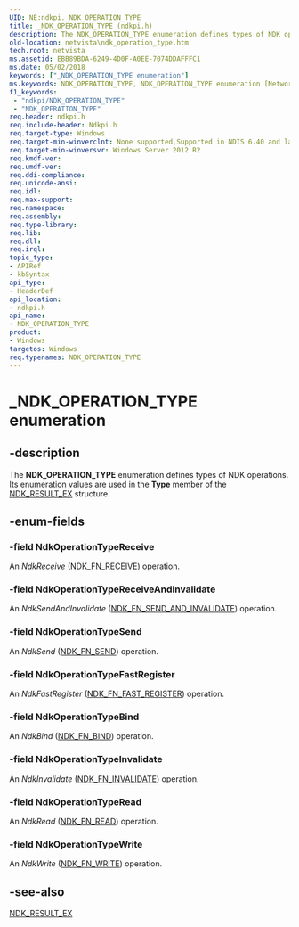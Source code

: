 ```yaml
---
UID: NE:ndkpi._NDK_OPERATION_TYPE
title: _NDK_OPERATION_TYPE (ndkpi.h)
description: The NDK_OPERATION_TYPE enumeration defines types of NDK operations. Its enumeration values are used in the Type member of the NDK_RESULT_EX structure.
old-location: netvista\ndk_operation_type.htm
tech.root: netvista
ms.assetid: EBB89BDA-6249-4D0F-A0EE-7074DDAFFFC1
ms.date: 05/02/2018
keywords: ["_NDK_OPERATION_TYPE enumeration"]
ms.keywords: NDK_OPERATION_TYPE, NDK_OPERATION_TYPE enumeration [Network Drivers Starting with Windows Vista], NdkOperationTypeBind, NdkOperationTypeFastRegister, NdkOperationTypeInvalidate, NdkOperationTypeRead, NdkOperationTypeReceive, NdkOperationTypeReceiveAndInvalidate, NdkOperationTypeSend, NdkOperationTypeWrite, _NDK_OPERATION_TYPE, ndkpi/NDK_OPERATION_TYPE, ndkpi/NdkOperationTypeBind, ndkpi/NdkOperationTypeFastRegister, ndkpi/NdkOperationTypeInvalidate, ndkpi/NdkOperationTypeRead, ndkpi/NdkOperationTypeReceive, ndkpi/NdkOperationTypeReceiveAndInvalidate, ndkpi/NdkOperationTypeSend, ndkpi/NdkOperationTypeWrite, netvista.ndk_operation_type
f1_keywords:
 - "ndkpi/NDK_OPERATION_TYPE"
 - "NDK_OPERATION_TYPE"
req.header: ndkpi.h
req.include-header: Ndkpi.h
req.target-type: Windows
req.target-min-winverclnt: None supported,Supported in NDIS 6.40 and later.
req.target-min-winversvr: Windows Server 2012 R2
req.kmdf-ver: 
req.umdf-ver: 
req.ddi-compliance: 
req.unicode-ansi: 
req.idl: 
req.max-support: 
req.namespace: 
req.assembly: 
req.type-library: 
req.lib: 
req.dll: 
req.irql: 
topic_type:
- APIRef
- kbSyntax
api_type:
- HeaderDef
api_location:
- ndkpi.h
api_name:
- NDK_OPERATION_TYPE
product:
- Windows
targetos: Windows
req.typenames: NDK_OPERATION_TYPE
---
```


# _NDK_OPERATION_TYPE enumeration


## -description


The <b>NDK_OPERATION_TYPE</b> enumeration defines types of NDK operations. Its enumeration values are used in the <b>Type</b> member of the <a href="https://docs.microsoft.com/windows-hardware/drivers/ddi/ndkpi/ns-ndkpi-_ndk_result_ex">NDK_RESULT_EX</a> structure.


## -enum-fields




### -field NdkOperationTypeReceive

An <i>NdkReceive</i> (<a href="https://docs.microsoft.com/windows-hardware/drivers/ddi/ndkpi/nc-ndkpi-ndk_fn_receive">NDK_FN_RECEIVE</a>) operation.


### -field NdkOperationTypeReceiveAndInvalidate

An <i>NdkSendAndInvalidate</i> (<a href="https://docs.microsoft.com/windows-hardware/drivers/ddi/ndkpi/nc-ndkpi-ndk_fn_send_and_invalidate">NDK_FN_SEND_AND_INVALIDATE</a>) operation.


### -field NdkOperationTypeSend

An <i>NdkSend</i> (<a href="https://docs.microsoft.com/windows-hardware/drivers/ddi/ndkpi/nc-ndkpi-ndk_fn_send">NDK_FN_SEND</a>) operation.


### -field NdkOperationTypeFastRegister

An <i>NdkFastRegister</i> (<a href="https://docs.microsoft.com/windows-hardware/drivers/ddi/ndkpi/nc-ndkpi-ndk_fn_fast_register">NDK_FN_FAST_REGISTER</a>) operation.


### -field NdkOperationTypeBind

An <i>NdkBind</i> (<a href="https://docs.microsoft.com/windows-hardware/drivers/ddi/ndkpi/nc-ndkpi-ndk_fn_bind">NDK_FN_BIND</a>)  operation.


### -field NdkOperationTypeInvalidate

An <i>NdkInvalidate</i> (<a href="https://docs.microsoft.com/windows-hardware/drivers/ddi/ndkpi/nc-ndkpi-ndk_fn_invalidate">NDK_FN_INVALIDATE</a>) operation.


### -field NdkOperationTypeRead

An <i>NdkRead</i> (<a href="https://docs.microsoft.com/windows-hardware/drivers/ddi/ndkpi/nc-ndkpi-ndk_fn_read">NDK_FN_READ</a>) operation.


### -field NdkOperationTypeWrite

An <i>NdkWrite</i> (<a href="https://docs.microsoft.com/windows-hardware/drivers/ddi/ndkpi/nc-ndkpi-ndk_fn_write">NDK_FN_WRITE</a>) operation.


## -see-also




<a href="https://docs.microsoft.com/windows-hardware/drivers/ddi/ndkpi/ns-ndkpi-_ndk_result_ex">NDK_RESULT_EX</a>
 

 

